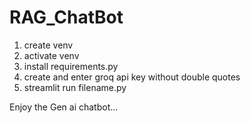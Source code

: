 # RAG_ChatBot

1. create venv
2. activate venv
3. install requirements.py
4. create and enter groq api key without double quotes
5. streamlit run filename.py

Enjoy the Gen ai chatbot...
